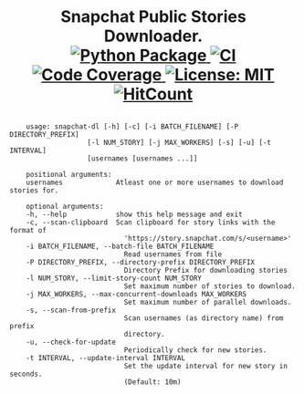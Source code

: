<center>
  <h1>
    Snapchat Public Stories Downloader.<br />
    <a href="https://pypi.python.org/pypi/snapchat-dl">
      <img
        src="https://img.shields.io/pypi/v/snapchat-dl.svg"
        alt="Python Package"
      />
    </a>
    <a href="https://pypi.python.org/pypi/snapchat-dl">
      <img
        src="https://github.com/skyme5/snapchat-dl/workflows/CI/badge.svg"
        alt="CI"
      />
    </a>
    <a href="https://codecov.io/gh/skyme5/snapchat-dl">
      <img
        src="https://codecov.io/gh/skyme5/snapchat-dl/branch/master/graph/badge.svg"
        alt="Code Coverage"
      />
    </a>
    <a href="https://opensource.org/licenses/MIT">
      <img
        src="https://img.shields.io/badge/License-MIT-blue.svg"
        alt="License: MIT"
      />
    </a>
    <a href="http://hits.dwyl.com/skyme5/snapchat-dl">
      <img src="http://hits.dwyl.com/skyme5/snapchat-dl.svg" alt="HitCount" />
    </a>
  </h1>
</center>


```text

    usage: snapchat-dl [-h] [-c] [-i BATCH_FILENAME] [-P DIRECTORY_PREFIX]
                   [-l NUM_STORY] [-j MAX_WORKERS] [-s] [-u] [-t INTERVAL]
                   [usernames [usernames ...]]

    positional arguments:
    usernames             Atleast one or more usernames to download stories for.

    optional arguments:
    -h, --help            show this help message and exit
    -c, --scan-clipboard  Scan clipboard for story links with the format of
                            'https://story.snapchat.com/s/<username>'
    -i BATCH_FILENAME, --batch-file BATCH_FILENAME
                            Read usernames from file
    -P DIRECTORY_PREFIX, --directory-prefix DIRECTORY_PREFIX
                            Directory Prefix for downloading stories
    -l NUM_STORY, --limit-story-count NUM_STORY
                            Set maximum number of stories to download.
    -j MAX_WORKERS, --max-concurrent-downloads MAX_WORKERS
                            Set maximum number of parallel downloads.
    -s, --scan-from-prefix
                            Scan usernames (as directory name) from prefix
                            directory.
    -u, --check-for-update
                            Periodically check for new stories.
    -t INTERVAL, --update-interval INTERVAL
                            Set the update interval for new story in seconds.
                            (Default: 10m)
```
